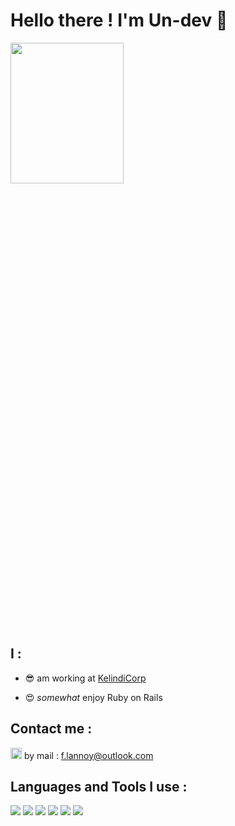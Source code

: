 # Hello there ! I'm Un-dev 👋 

<img src="https://media.giphy.com/media/Nx0rz3jtxtEre/giphy.gif" width="60%" height="24%" />

## I :

* 😎 am working at [KelindiCorp](https://www.kelindi.com) 

* 😍 *somewhat* enjoy Ruby on Rails 

## Contact me :

<img width='18px' src='https://simpleicons.org/icons/microsoftoutlook.svg'> by mail : f.lannoy@outlook.com 

## Languages and Tools I use :

<p>
<img src="https://img.icons8.com/color/25/000000/visual-studio-code-2019.png"/>
<img src="https://img.icons8.com/color/25/000000/ruby-programming-language.png"/>
<img src="https://img.icons8.com/color/25/000000/react-native.png"/>
<img src="https://img.icons8.com/color/25/000000/postgreesql.png"/>
<img src="https://img.icons8.com/color/25/000000/circleci.png"/>
<img src="https://img.icons8.com/color/25/000000/docker.png"/>
 
</p>
